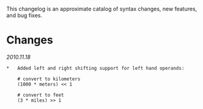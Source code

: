 This changelog is an approximate catalog of syntax changes, new features, and bug fixes.

Changes
=======
_2010.11.18_
	
	*	Added left and right shifting support for left hand operands:
	
		# convert to kilometers
		(1000 * meters) << 1
		
		# convert to feet
		(3 * miles) >> 1